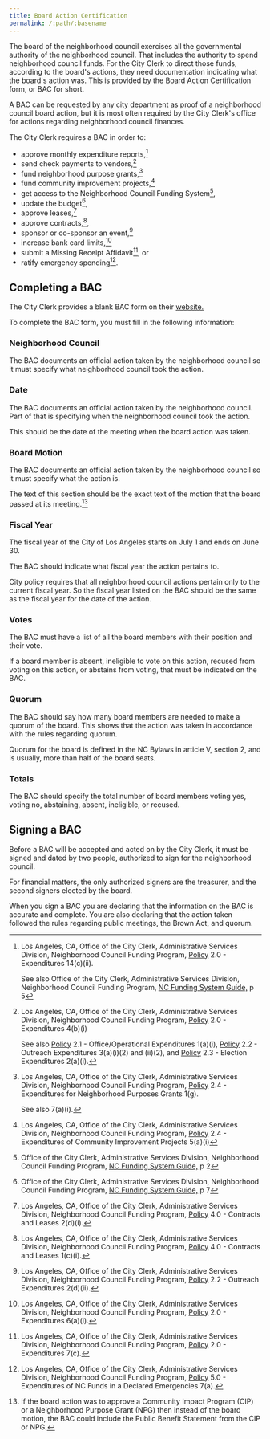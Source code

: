 ```yaml
---
title: Board Action Certification
permalink: /:path/:basename
---
```


The board
of the neighborhood council
exercises all
the governmental authority
of the neighborhood council.
That includes the authority
to spend neighborhood council funds.
For the City Clerk
to direct those funds,
according to the board's actions,
they need documentation indicating what
the board's action was.
This is provided
by the Board Action Certification form,
or BAC for short.

A BAC can be requested
by any city department
as proof
of a neighborhood council board action,
but it is
most often required
by the City Clerk's office
for actions
regarding neighborhood council finances.

The City Clerk requires a BAC
in order to:

- approve monthly expenditure reports,[^mer]
- send check payments to vendors,[^checkpayment]
- fund neighborhood purpose grants,[^npg]
- fund community improvement projects,[^cip]
- get access to the Neighborhood Council Funding System[^fundingaccess],
- update the budget[^budget],
- approve leases,[^lease]
- approve contracts,[^contract],
- sponsor or co-sponsor an event,[^events]
- increase bank card limits,[^cardlimit]
- submit a Missing Receipt Affidavit[^missingreciept], or
- ratify emergency spending[^emergency].

## Completing a BAC

The City Clerk provides
a blank BAC form
on their [website.](https://clerk.lacity.org/neighborhood-council-funding/documents-and-forms)

To complete the BAC form,
you must fill in
the following information:

### Neighborhood Council

The BAC documents
an official action taken
by the neighborhood council
so it must specify
what neighborhood council
took the action.

### Date

The BAC documents
an official action taken
by the neighborhood council.
Part of that is
specifying when
the neighborhood council
took the action.

This should be
the date
of the meeting
when the board action
was taken.

### Board Motion

The BAC documents
an official action taken
by the neighborhood council
so it must specify what
the action is.

The text
of this section
should be
the exact text
of the motion
that the board passed
at its meeting.[^publicbenefitstatement]

[^publicbenefitstatement]:
    If the board action
    was to approve
    a Community Impact Program (CIP)
    or a Neighborhood Purpose Grant (NPG)
    then instead of the board motion,
    the BAC could include
    the Public Benefit Statement
    from the CIP or NPG.

### Fiscal Year

The fiscal year
of the City
of Los Angeles
starts on July 1
and ends on June 30.

The BAC should indicate
what fiscal year
the action
pertains to.

City policy
requires that
all neighborhood council actions
pertain only to
the current fiscal year.
So the fiscal year listed
on the BAC
should be the same
as the fiscal year
for the date
of the action.

### Votes

The BAC must have
a list
of all the board members
with their position
and their vote.

If a board member
is absent,
ineligible
to vote on this action,
recused
from voting on this action,
or abstains
from voting,
that must be indicated
on the BAC.

### Quorum

The BAC should say
how many board members
are needed
to make a quorum
of the board.
This shows
that the action
was taken
in accordance
with the rules
regarding quorum.

Quorum
for the board
is defined
in the NC Bylaws
in article V, section 2,
and is usually,
more than half
of the board seats.

### Totals

The BAC should specify
the total number
of board members
voting yes,
voting no,
abstaining,
absent,
ineligible,
or recused.

## Signing a BAC

Before a BAC
will be accepted
and acted on
by the City Clerk,
it must be signed
and dated
by two people,
authorized to sign
for the neighborhood council.

For financial matters,
the only authorized signers
are the treasurer,
and the second signers
elected by the board.

When you sign a BAC
you are declaring
that the information
on the BAC
is accurate and complete.
You are also declaring
that the action taken
followed the rules
regarding public meetings,
the Brown Act,
and quorum.


[^mer]:
    Los Angeles, CA,
    Office of the City Clerk,
    Administrative Services Division,
    Neighborhood Council Funding Program,
    [Policy](https://clerk.lacity.org/sites/g/files/wph606/f/NCFP%20Policies%2007.19.18%20Final.pdf) 2.0 -
    Expenditures
    14(c)(ii).

    See also
    Office of the City Clerk,
    Administrative Services Division,
    Neighborhood Council Funding Program,
    [NC Funding System Guide,](https://clerk.lacity.org/sites/g/files/wph606/f/Neighborhood%20Council%20Funding%20System.pdf)
    p 5

[^checkpayment]:
    Los Angeles, CA,
    Office of the City Clerk,
    Administrative Services Division,
    Neighborhood Council Funding Program,
    [Policy](https://clerk.lacity.org/sites/g/files/wph606/f/NCFP%20Policies%2007.19.18%20Final.pdf) 2.0 -
    Expenditures
    4(b)(i)

    See also
    [Policy](https://clerk.lacity.org/sites/g/files/wph606/f/NCFP%20Policies%2007.19.18%20Final.pdf) 2.1 -
    Office/Operational Expenditures
    1(a)(i),
    [Policy](https://clerk.lacity.org/sites/g/files/wph606/f/NCFP%20Policies%2007.19.18%20Final.pdf) 2.2 -
    Outreach Expenditures
    3(a)(i)(2) and (ii)(2), and
    [Policy](https://clerk.lacity.org/sites/g/files/wph606/f/NCFP%20Policies%2007.19.18%20Final.pdf) 2.3 -
    Election Expenditures
    2(a)(i).

[^fundingaccess]:
    Office of the City Clerk,
    Administrative Services Division,
    Neighborhood Council Funding Program,
    [NC Funding System Guide,](https://clerk.lacity.org/sites/g/files/wph606/f/Neighborhood%20Council%20Funding%20System.pdf)
    p 2

[^budget]:
    Office of the City Clerk,
    Administrative Services Division,
    Neighborhood Council Funding Program,
    [NC Funding System Guide,](https://clerk.lacity.org/sites/g/files/wph606/f/Neighborhood%20Council%20Funding%20System.pdf)
    p 7

[^lease]:
    Los Angeles, CA,
    Office of the City Clerk,
    Administrative Services Division,
    Neighborhood Council Funding Program,
    [Policy](https://clerk.lacity.org/sites/g/files/wph606/f/NCFP%20Policies%2007.19.18%20Final.pdf) 4.0 -
    Contracts and Leases
    2(d)(i).

[^contract]:
    Los Angeles, CA,
    Office of the City Clerk,
    Administrative Services Division,
    Neighborhood Council Funding Program,
    [Policy](https://clerk.lacity.org/sites/g/files/wph606/f/NCFP%20Policies%2007.19.18%20Final.pdf) 4.0 -
    Contracts and Leases
    1(c)(i).

[^npg]:
    Los Angeles, CA,
    Office of the City Clerk,
    Administrative Services Division,
    Neighborhood Council Funding Program,
    [Policy](https://clerk.lacity.org/sites/g/files/wph606/f/NCFP%20Policies%2007.19.18%20Final.pdf) 2.4 -
    Expenditures for Neighborhood Purposes Grants
    1(g).

    See also 7(a)(i).

[^cip]:
    Los Angeles, CA,
    Office of the City Clerk,
    Administrative Services Division,
    Neighborhood Council Funding Program,
    [Policy](https://clerk.lacity.org/sites/g/files/wph606/f/NCFP%20Policies%2007.19.18%20Final.pdf) 2.4 -
    Expenditures of Community Improvement Projects
    5(a)(i)

[^events]:
    Los Angeles, CA,
    Office of the City Clerk,
    Administrative Services Division,
    Neighborhood Council Funding Program,
    [Policy](https://clerk.lacity.org/sites/g/files/wph606/f/NCFP%20Policies%2007.19.18%20Final.pdf) 2.2 -
    Outreach Expenditures
    2(d)(ii).

[^cardlimit]:
    Los Angeles, CA,
    Office of the City Clerk,
    Administrative Services Division,
    Neighborhood Council Funding Program,
    [Policy](https://clerk.lacity.org/sites/g/files/wph606/f/NCFP%20Policies%2007.19.18%20Final.pdf) 2.0 -
    Expenditures
    6(a)(i).

[^missingreciept]:
    Los Angeles, CA,
    Office of the City Clerk,
    Administrative Services Division,
    Neighborhood Council Funding Program,
    [Policy](https://clerk.lacity.org/sites/g/files/wph606/f/NCFP%20Policies%2007.19.18%20Final.pdf) 2.0 -
    Expenditures
    7(c).

[^emergency]:
    Los Angeles, CA,
    Office of the City Clerk,
    Administrative Services Division,
    Neighborhood Council Funding Program,
    [Policy](https://clerk.lacity.org/sites/g/files/wph606/f/NCFP%20Policies%2007.19.18%20Final.pdf) 5.0 -
    Expenditures of NC Funds in a Declared Emergencies
    7(a).
